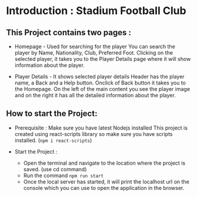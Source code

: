 # Introduction : Stadium Football Club

## This Project contains two pages :

- Homepage - Used for searching for the player
You can search the player by Name, Nationality, Club, Preferred Foot.
Clicking on the selected player, it takes you to the Player Details page where it will show information about the player.
         
- Player Details - It shows selected player details 
 Header has the player name, a Back and a Help button.
 Onclick of Back button it takes you to the Homepage.
 On the left of the main content you see the player image and on the right it has all the detailed information about the player. 


## How to start the Project:
- Prerequisite :
Make sure you have latest Nodejs installed
This project is created using react-scripts library so make sure you have scripts installed. (`npm i react-scripts`)


- Start the Project :

    - Open the terminal and navigate to the location where the project is saved. (use cd command)
    - Run the command `npm run start` 
    - Once the local server has started, it will print the localhost url on the console which you can use to open the application in the browser. 
